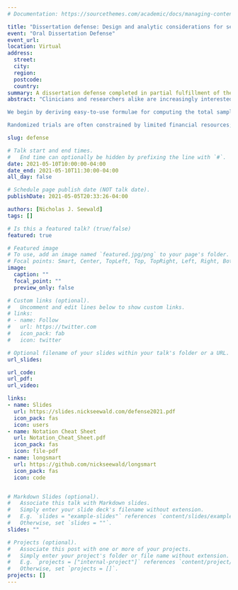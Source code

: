 ```yaml
---
# Documentation: https://sourcethemes.com/academic/docs/managing-content/

title: "Dissertation defense: Design and analytic considerations for sequential, multiple-assignment randomized trials with longitudinal outcomes"
event: "Oral Dissertation Defense"
event_url: 
location: Virtual
address:
  street:
  city:
  region:
  postcode:
  country:
summary: A dissertation defense completed in partial fulfillment of the requirements for the degree of Doctor of Philosophy (Statistics) at the University of Michigan.
abstract: "Clinicians and researchers alike are increasingly interested in how best to personalize interventions. A dynamic treatment regimen (DTR) is a sequence of pre-specified decision rules which can be used to guide the delivery of a sequence of treatments or interventions that are tailored to the changing needs of the individual. The sequential multiple-assignment randomized trial (SMART) is a research tool which allows for the construction of effective DTRs. SMARTs are multi-stage randomized trials in which some or all participants are randomized more than once, with each randomization corresponding to an open scientific question which will aid in the development of a high-quality DTR. In this dissertation, we develop a suite of tools which aid investigators in the design and analysis of SMARTs with continuous, longitudinal outcomes which are collected throughout the multiple stages of the trial. <br> <br>

We begin by deriving easy-to-use formulae for computing the total sample size for three common two-stage SMART designs in which the primary aim is to compare mean end-of-study outcomes for two embedded DTRs which recommend different first-stage treatments. The formulae are derived in the context of a regression model which leverages information from a longitudinal outcome collected over the entire study. We show that the sample size formula for a SMART can be written as the product of the sample size formula for a standard two-arm randomized trial, a deflation factor that accounts for the increased statistical efficiency resulting from a longitudinal analysis, and an inflation factor that accounts for the design of a SMART. The SMART design inflation factor is typically a function of the anticipated probability of response to first-stage treatment. We review modeling and estimation for DTR effect analyses using a longitudinal outcome from a SMART, as well as the estimation of standard errors. We also present estimators for the covariance matrix for a variety of common working correlation structures. Methods are motivated using the ENGAGE study, a SMART aimed at developing a DTR for increasing motivation to attend treatments among alcohol- and cocaine-dependent patients. <br> <br>

Randomized trials are often constrained by limited financial resources; SMARTs are no different. The longitudinal deflation factor we develop allows for reduction in sample size requirements via both within-person correlation and the repeated measurements of the outcome over time. We investigate both how to achieve the smallest possible sample size requirement by choosing when and how many times to measure the outcome. We also provide guidance on how to balance sample size and the number of measurement occasions to minimize total cost of recruitment and measurement while achieving a target power. Finally we introduce a procedure to generate data from a longitudinal SMART that will achieve an arbitrary desired covariance structure on potential outcomes, averaged over response status. This procedure, as well as user-friendly sample size tools which solve the cost optimization problems, are available in an R package called longsmart."

slug: defense

# Talk start and end times.
#   End time can optionally be hidden by prefixing the line with `#`.
date: 2021-05-10T10:00:00-04:00
date_end: 2021-05-10T11:30:00-04:00
all_day: false

# Schedule page publish date (NOT talk date).
publishDate: 2021-05-05T20:33:26-04:00

authors: [Nicholas J. Seewald]
tags: []

# Is this a featured talk? (true/false)
featured: true

# Featured image
# To use, add an image named `featured.jpg/png` to your page's folder. 
# Focal points: Smart, Center, TopLeft, Top, TopRight, Left, Right, BottomLeft, Bottom, BottomRight.
image:
  caption: ""
  focal_point: ""
  preview_only: false

# Custom links (optional).
#   Uncomment and edit lines below to show custom links.
# links:
# - name: Follow
#   url: https://twitter.com
#   icon_pack: fab
#   icon: twitter

# Optional filename of your slides within your talk's folder or a URL.
url_slides:

url_code:
url_pdf:
url_video:

links:
- name: Slides
  url: https://slides.nickseewald.com/defense2021.pdf
  icon_pack: fas
  icon: users
- name: Notation Cheat Sheet
  url: Notation_Cheat_Sheet.pdf
  icon_pack: fas
  icon: file-pdf
- name: longsmart
  url: https://github.com/nickseewald/longsmart
  icon_pack: fas
  icon: code


# Markdown Slides (optional).
#   Associate this talk with Markdown slides.
#   Simply enter your slide deck's filename without extension.
#   E.g. `slides = "example-slides"` references `content/slides/example-slides.md`.
#   Otherwise, set `slides = ""`.
slides: ""

# Projects (optional).
#   Associate this post with one or more of your projects.
#   Simply enter your project's folder or file name without extension.
#   E.g. `projects = ["internal-project"]` references `content/project/deep-learning/index.md`.
#   Otherwise, set `projects = []`.
projects: []
---
```

